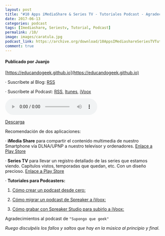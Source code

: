 ```yaml
---
layout: post
title: "#10 Apps iMediaShare & Series TV - Tutoriales Podcast - Agradecimientos."
date: 2017-06-13
categories: podcast
tags: [Imediashare, Seriestv, Tutorial, Podcast]
permalink: /10/
image: images/caratula.jpg
podcast_link: https://archive.org/download/10AppsIMediashareSeriesTVTutorialesParaPodcasters/10%20Apps%20iMediashare%20&%20SeriesTV%20-%20Tutoriales%20para%20Podcasters.mp3
comment: true
---
```


#### Publicado por Juanjo

[https://educandogeek.github.io](https://educandogeek.github.io)

· Suscríbete al Blog: [RSS](http://feeds.feedburner.com/educandogeekblog)

· Suscríbete al Podcast: [RSS](http://feeds.feedburner.com/educandogeek), [Itunes](https://itunes.apple.com/es/podcast/educando-geek/id1110060146?mt=2), [iVoox](https://www.ivoox.com/podcast-educando-geek_sq_f1289274_1.html)


<audio controls>
  <source src="{{ page.podcast_link }}" type="audio/mp3">
</audio>


[Descarga][Mp3]


Recomendación de dos aplicaciones:

· **iMedia Share** para compartir el contenido multimedia de nuestro Smartphone vía DLNA/UPNP a nuestro televisor y ordenadores. [Enlace a Play Store](https://play.google.com/store/apps/details?id=com.bianor.amspersonal)

· **Series TV** para llevar un registro detallado de las series que estamos viendo. Capítulos vistos, temporadas que quedan, etc. Con un diseño precioso. [Enlace a Play Store](https://play.google.com/store/apps/details?id=fema.serietv2)

· **Tutoriales para Podcasters:**

  1. [Cómo crear un podcast desde cero:](https://drive.google.com/open?id=190YcUV4Dy5VgtAQyXQsZSHlE97aTh-sQZSJiXCwbjvU)

  2. [Cómo migrar un podcast de Spreaker a iVoox:](https://drive.google.com/open?id=18wBqAKBXWQXL0LAZmeHbzjBlLH6As5C4teHRh5112cE)

  3. [Cómo grabar con Spreaker Studio para subirlo a iVoox:](https://drive.google.com/open?id=16RWszSR_9h77lTe-ap9Hjgkmh8ctiyBhurmcZmtiF7E)

Agradecimientos al podcast de `"Supongo que geek"`

*Ruego disculpéis los fallos y saltos que hay en la música al principio y final.*


[Mp3]: https://archive.org/download/10AppsIMediashareSeriesTVTutorialesParaPodcasters/10%20Apps%20iMediashare%20&%20SeriesTV%20-%20Tutoriales%20para%20Podcasters.mp3
